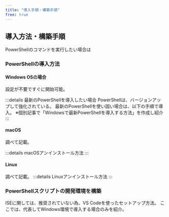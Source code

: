 ```yaml
---
title: "導入手順・構築手順"
free: true
---
```


## 導入方法・構築手順


PowerShellのコマンドを実行したい場合は

### PowerShellの導入方法

#### Windows OSの場合

設定が不要ですぐに開始可能。

:::details 最新のPowerShellを導入したい場合
PowerShellは、バージョンアップして強化されている。
最新のPowerShellを使い固い場合は、以下の手順で導入。
※個別記事で「Windowsで最新PowerShellを導入する方法」を作成し紹介
:::

#### macOS

調べて記載。

:::details macOSアンインストール方法
:::

#### Linux

調べて記載。
:::details Linuxアンインストール方法
:::

### PowerShellスクリプトの開発環境を構築

ISEに関しては、推奨されていない為、VS Codeを使ったセットアップ方法。
ここでは、代表してWindows環境で導入する場合のみを紹介。
